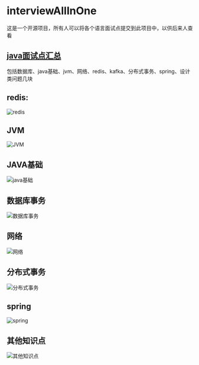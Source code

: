# interviewAllInOne

这是一个开源项目，所有人可以将各个语言面试点提交到此项目中，以供后来人查看

## [java面试点汇总](https://github.com/shiker1996/interviewAllInOne/blob/main/java/java%E9%9D%A2%E8%AF%95%E7%82%B9%E6%A2%B3%E7%90%86.md)

包括数据库、java基础、jvm、网络、redis、kafka、分布式事务、spring、设计类问题几块

## redis:

![redis](https://img.shiker.tech//myblog/REDIS.png_pm)

## JVM

![JVM](https://img.shiker.tech//myblog/JVM.png_pm)

## JAVA基础

![java基础](https://img.shiker.tech//myblog/java%E5%9F%BA%E7%A1%80.png_pm)

## 数据库事务

![数据库事务](https://img.shiker.tech//myblog/%E6%95%B0%E6%8D%AE%E5%BA%93.png_pm)

## 网络

![网络](https://img.shiker.tech//myblog/%E7%BD%91%E7%BB%9C.png_pm)

## 分布式事务

![分布式事务](https://img.shiker.tech//myblog/%E5%88%86%E5%B8%83%E5%BC%8F%E4%BA%8B%E5%8A%A1.png_pm)

## spring

![spring](https://img.shiker.tech//myblog/spring-1662786529596.png_pm)

## 其他知识点

![其他知识点](https://img.shiker.tech//myblog/%E5%85%B6%E4%BB%96%E7%9F%A5%E8%AF%86%E7%82%B9.png_pm)

